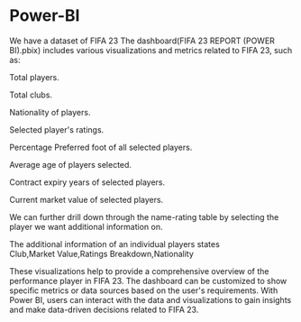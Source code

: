 # Power-BI

We have a dataset of FIFA 23
The dashboard(FIFA 23 REPORT (POWER BI).pbix) includes various visualizations and metrics related to FIFA 23, such as:

Total players.

Total clubs.

Nationality of players.

Selected player's ratings.

Percentage Preferred foot of all selected players.

Average age of players selected.

Contract expiry years of selected players.

Current market value of selected players.

We can further drill down through the name-rating table by selecting the player we want additional information on.

The additional information of an individual players states  
Club,Market Value,Ratings Breakdown,Nationality


These visualizations help to provide a comprehensive overview of the performance  player in FIFA 23. The dashboard can be customized to show specific metrics or data sources based on the user's requirements. With Power BI, users can interact with the data and visualizations to gain insights and make data-driven decisions related to FIFA 23.
